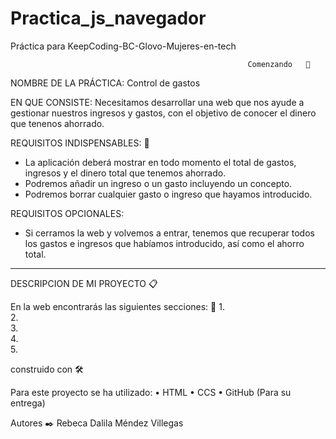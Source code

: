 # Practica_js_navegador
Práctica para KeepCoding-BC-Glovo-Mujeres-en-tech

                                                         Comenzando   🚀
                                                      

NOMBRE DE LA PRÁCTICA: Control de gastos

EN QUE CONSISTE: Necesitamos desarrollar una web que nos ayude a gestionar nuestros ingresos y gastos, con el objetivo de conocer el dinero que tenenos ahorrado.

REQUISITOS INDISPENSABLES: 🔧

 - La aplicación deberá mostrar en todo momento el total de gastos, ingresos y el dinero total que tenemos ahorrado.
 - Podremos añadir un ingreso o un gasto incluyendo un concepto.
 - Podremos borrar cualquier gasto o ingreso que hayamos introducido.
 
REQUISITOS OPCIONALES: 

- Si cerramos la web y volvemos a entrar, tenemos que recuperar todos los gastos e ingresos que habíamos introducido, así como el ahorro total.
----------------------------------------------------------------------------------------------------------------------------------------------------------------

DESCRIPCION DE MI PROYECTO 📋

En la web encontrarás las siguientes secciones: 🔧
1.	
2.	
3.	
4.	
5.	 

construido con  🛠️

Para este proyecto se ha utilizado:
•	HTML 
•	CCS
•	GitHub (Para su entrega)

Autores  ✒️
Rebeca Dalila Méndez Villegas





